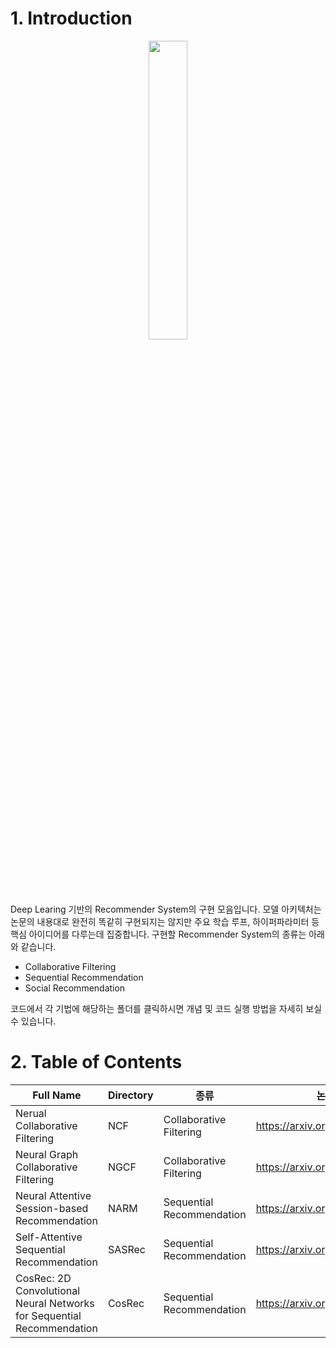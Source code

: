 # 1. Introduction

<p align="center"><img src="https://github.com/user-attachments/assets/63954d4a-4bbf-4c55-95f2-1f614f4b0040" width="35%" height="35%"></p>

Deep Learing 기반의 Recommender System의 구현 모음입니다. 모델 아키텍처는 논문의 내용대로 완전히 똑같히 구현되지는 않지만 주요 학습 루프, 하이퍼파라미터 등 핵심 아이디어를 다루는데 집중합니다. 구현할 Recommender System의 종류는 아래와 같습니다.

- Collaborative Filtering
- Sequential Recommendation
- Social Recommendation

코드에서 각 기법에 해당하는 폴더를 클릭하시면 개념 및 코드 실행 방법을 자세히 보실 수 있습니다.

# 2. Table of Contents

|Full Name|Directory|종류|논문 링크|
|------|---|---|---|
|Nerual Collaborative Filtering|NCF|Collaborative Filtering|https://arxiv.org/abs/1708.05031|
|Neural Graph Collaborative Filtering|NGCF|Collaborative Filtering|https://arxiv.org/abs/1905.08108|
|Neural Attentive Session-based Recommendation|NARM|Sequential Recommendation|https://arxiv.org/abs/1711.04725|
|Self-Attentive Sequential Recommendation|SASRec|Sequential Recommendation|https://arxiv.org/abs/1808.09781|
|CosRec: 2D Convolutional Neural Networks for Sequential Recommendation|CosRec|Sequential Recommendation|https://arxiv.org/abs/1908.09972|
